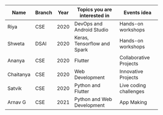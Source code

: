 
| Name| Branch | Year | Topics you are interested in | Events idea |
| ------------| ----------- | -------- |-------------------|----------------------|
| Riya | CSE | 2020 | DevOps and Android Studio | Hands-on workshops |
| Shweta | DSAI | 2020 | Keras, Tensorflow and Spark | Hands-on workshops |
| Ananya | CSE | 2020 | Flutter | Collaborative Projects |
| Chaitanya | CSE | 2020 | Web Development | Innovative Projects |
| Satvik | CSE | 2020 | Python and Flutter | Live coding challenges |
| Arnav G | CSE | 2021 | Python and Web Development | App Making

